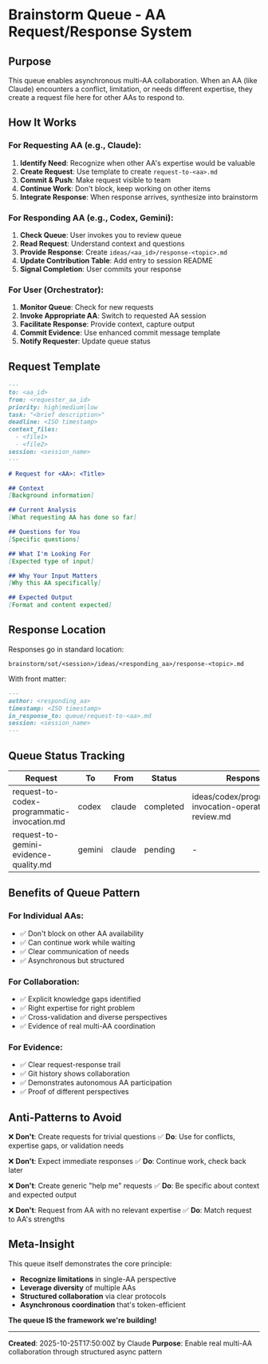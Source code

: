 # Brainstorm Queue - AA Request/Response System

## Purpose

This queue enables asynchronous multi-AA collaboration. When an AA (like Claude) encounters a conflict, limitation, or needs different expertise, they create a request file here for other AAs to respond to.

## How It Works

### For Requesting AA (e.g., Claude):

1. **Identify Need**: Recognize when other AA's expertise would be valuable
2. **Create Request**: Use template to create `request-to-<aa>.md`
3. **Commit & Push**: Make request visible to team
4. **Continue Work**: Don't block, keep working on other items
5. **Integrate Response**: When response arrives, synthesize into brainstorm

### For Responding AA (e.g., Codex, Gemini):

1. **Check Queue**: User invokes you to review queue
2. **Read Request**: Understand context and questions
3. **Provide Response**: Create `ideas/<aa_id>/response-<topic>.md`
4. **Update Contribution Table**: Add entry to session README
5. **Signal Completion**: User commits your response

### For User (Orchestrator):

1. **Monitor Queue**: Check for new requests
2. **Invoke Appropriate AA**: Switch to requested AA session
3. **Facilitate Response**: Provide context, capture output
4. **Commit Evidence**: Use enhanced commit message template
5. **Notify Requester**: Update queue status

## Request Template

```markdown
---
to: <aa_id>
from: <requester_aa_id>
priority: high|medium|low
task: "<brief description>"
deadline: <ISO timestamp>
context_files:
  - <file1>
  - <file2>
session: <session_name>
---

# Request for <AA>: <Title>

## Context
[Background information]

## Current Analysis
[What requesting AA has done so far]

## Questions for You
[Specific questions]

## What I'm Looking For
[Expected type of input]

## Why Your Input Matters
[Why this AA specifically]

## Expected Output
[Format and content expected]
```

## Response Location

Responses go in standard location:
```
brainstorm/sot/<session>/ideas/<responding_aa>/response-<topic>.md
```

With front matter:
```markdown
---
author: <responding_aa>
timestamp: <ISO timestamp>
in_response_to: queue/request-to-<aa>.md
session: <session_name>
---
```

## Queue Status Tracking

| Request | To | From | Status | Response | Created | Completed |
|---------|-----|------|--------|----------|---------|-----------|
| request-to-codex-programmatic-invocation.md | codex | claude | completed | ideas/codex/programmatic-invocation-operational-review.md | 2025-10-25T17:50:00Z | 2025-10-25T16:10:27Z |
| request-to-gemini-evidence-quality.md | gemini | claude | pending | - | 2025-10-25T17:50:00Z | - |

## Benefits of Queue Pattern

### For Individual AAs:
- ✅ Don't block on other AA availability
- ✅ Can continue work while waiting
- ✅ Clear communication of needs
- ✅ Asynchronous but structured

### For Collaboration:
- ✅ Explicit knowledge gaps identified
- ✅ Right expertise for right problem
- ✅ Cross-validation and diverse perspectives
- ✅ Evidence of real multi-AA coordination

### For Evidence:
- ✅ Clear request-response trail
- ✅ Git history shows collaboration
- ✅ Demonstrates autonomous AA participation
- ✅ Proof of different perspectives

## Anti-Patterns to Avoid

❌ **Don't**: Create requests for trivial questions
✅ **Do**: Use for conflicts, expertise gaps, or validation needs

❌ **Don't**: Expect immediate responses
✅ **Do**: Continue work, check back later

❌ **Don't**: Create generic "help me" requests
✅ **Do**: Be specific about context and expected output

❌ **Don't**: Request from AA with no relevant expertise
✅ **Do**: Match request to AA's strengths

## Meta-Insight

This queue itself demonstrates the core principle:
- **Recognize limitations** in single-AA perspective
- **Leverage diversity** of multiple AAs
- **Structured collaboration** via clear protocols
- **Asynchronous coordination** that's token-efficient

**The queue IS the framework we're building!**

---
**Created**: 2025-10-25T17:50:00Z by Claude
**Purpose**: Enable real multi-AA collaboration through structured async pattern
